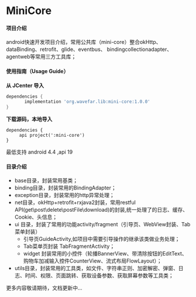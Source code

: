 # MiniCore
#### 项目介绍
android快速开发项目介绍，常用公共库（mini-core）整合okHttp、dataBinding、retrofit、glide、eventbus、
bindingcollectionadapter、agentweb等常用三方工具库；
#### 使用指南（Usage Guide）
**从 JCenter 导入**
```groovy
dependencies {
	   implementation 'org.wavefar.lib:mini-core:1.0.0'
}
```
**下载源码，本地导入**

```
dependencies {
     api project(':mini-core')
}
```
最低支持 android 4.4 ,api 19 

#### 目录介绍
- base目录，封装常用基类；
- binding目录，封装常用的BindingAdapter；
- exception目录，封装常用的http异常处理；
- net目录，okHttp+retrofit+rxjava2封装，常用restful API(get\post\delete\postFile\download)的封装,统一处理了的日志、缓存、Cookie、头信息；
- ui 目录，封装了常用的功能activity/fragment（引导页、WebView封装、Tab菜单封装）
   - 引导页GuideActivity,如项目中需要引导操作的继承该类做业务处理；
   - Tab菜单页封装 TabFragmentActivity；
   - widget 封装常用的小控件（轮播BannerView、带清除按钮的EditText、购物车加减输入控件CounterView、流式布局FlowLayout）；
- utils目录，封装常用的工具类，如文件、字符串正则、加密解密、弹窗、日志、时间、权限、页面跳转、获取设备参数、获取屏幕参数等工具类；

更多内容敬请期待，文档更新中...


